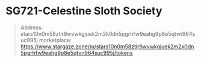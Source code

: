 # SG721-Celestine Sloth Society
> Address: stars10n0m58ztlr9wvwkgjuek2m2k0dn5pgrhfw9eahg9p8e5qtvn964suc995j
> marketplace: https://www.stargaze.zone/m/stars10n0m58ztlr9wvwkgjuek2m2k0dn5pgrhfw9eahg9p8e5qtvn964suc995j/tokens